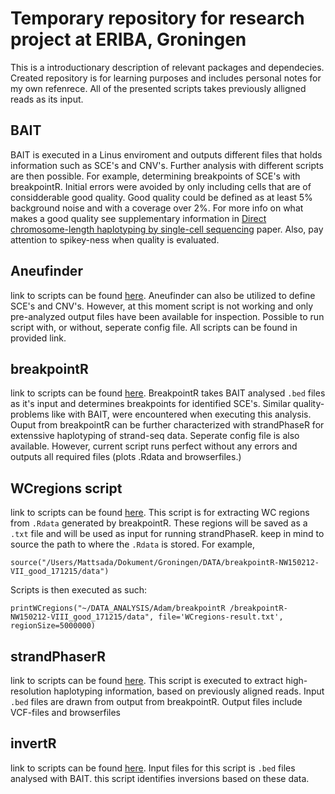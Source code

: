 # Temporary repository for research project at ERIBA, Groningen
This is a introductionary description of relevant packages and dependecies. Created repository is for learning purposes and includes personal notes for my own refenrece. All of the presented scripts takes previously alligned reads as its input.

## BAIT
BAIT is executed in a Linus enviroment and outputs different files that holds information such as SCE's and CNV's. Further analysis with different scripts are then possible. For example, determining breakpoints of SCE's with breakpointR. Initial errors were avoided by only including cells that are of considderable good quality. Good quality could be defined as at least 5% background noise and with a coverage over 2%. For more info on what makes a good quality see supplementary information in [Direct chromosome-length haplotyping by single-cell sequencing](https://www.ncbi.nlm.nih.gov/pubmed/27646535) paper. Also, pay attention to spikey-ness when quality is evaluated. 

## Aneufinder
link to scripts can be found [here](https://github.com/mattsada/StrandSeq-Groningen/tree/master/Aneufinder). Aneufinder can also be utilized to define SCE's and CNV's. However, at this moment script is not working and only pre-analyzed output files have been available for inspection. Possible to run script with, or without, seperate config file. All scripts can be found in provided link.

## breakpointR
link to scripts can be found [here](https://github.com/mattsada/StrandSeq-Groningen/tree/master/breakpointR). BreakpointR takes BAIT analysed `.bed` files as it's input and determines breakpoints for identified SCE's. Similar quality-problems like with BAIT, were encountered when executing this analysis. Ouput from breakpointR can be further characterized with strandPhaseR for extenssive haplotyping of strand-seq data. Seperate config file is also available. However, current script runs perfect without any errors and outputs all required files (plots .Rdata and browserfiles.)

## WCregions script
link to scripts can be found [here](https://github.com/mattsada/StrandSeq-Groningen/tree/master/WCregions%20script). This script is for extracting WC regions from `.Rdata` generated by breakpointR. These regions will be saved as a `.txt` file and will be used as input for running strandPhaseR. keep in mind to source the path to where the `.Rdata` is stored. For example,

```{r}
source("/Users/Mattsada/Dokument/Groningen/DATA/breakpointR-NW150212-VII_good_171215/data")
```
Scripts is then executed as such:

```{r}
printWCregions("~/DATA_ANALYSIS/Adam/breakpointR /breakpointR-NW150212-VIII_good_171215/data", file='WCregions-result.txt', regionSize=5000000)
```
 
## strandPhaserR
link to scripts can be found [here](https://github.com/mattsada/StrandSeq-Groningen/tree/master/strandPhaseR). This script is executed to extract high-resolution haplotyping information, based on previously aligned reads. Input `.bed` files are drawn from output from breakpointR. Output files include VCF-files and browserfiles

## invertR
link to scripts can be found [here](https://github.com/mattsada/StrandSeq-Groningen/tree/master/invertR). Input files for this script is `.bed` files analysed with BAIT. this script identifies inversions based on these data. 